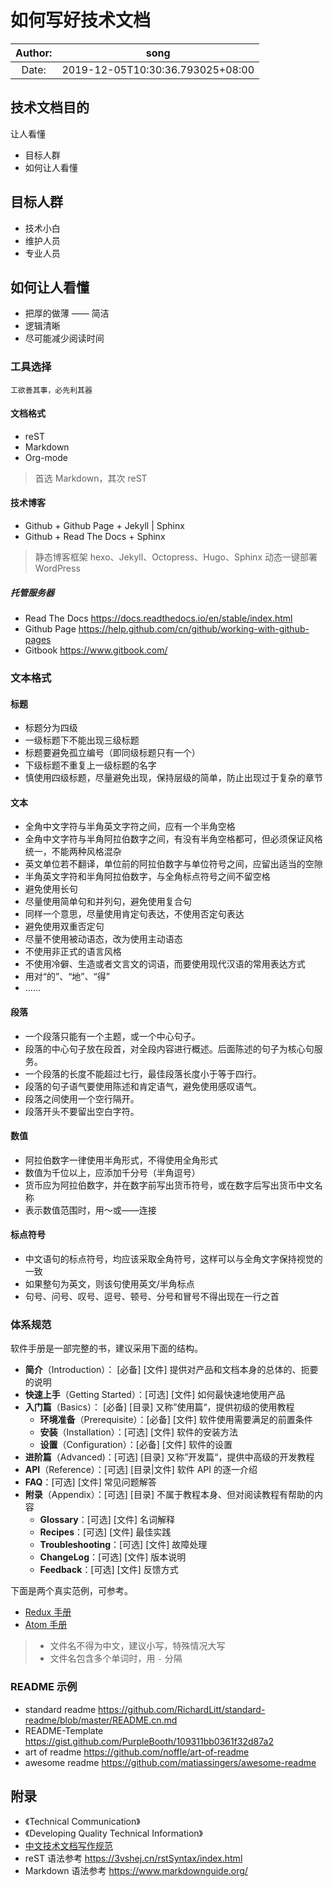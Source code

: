 # 如何写好技术文档

Author: | song
:----:  | :----:
Date: | 2019-12-05T10:30:36.793025+08:00

## 技术文档目的

让人看懂

- 目标人群
- 如何让人看懂

## 目标人群

- 技术小白
- 维护人员
- 专业人员

## 如何让人看懂

- 把厚的做薄 —— 简洁
- 逻辑清晰
- 尽可能减少阅读时间

### 工具选择

`工欲善其事，必先利其器`

#### 文档格式

- reST
- Markdown
- Org-mode

> 首选 Markdown，其次 reST 

#### 技术博客

- Github  + Github Page  + Jekyll | Sphinx
- Github  + Read The Docs + Sphinx

> 静态博客框架 hexo、Jekyll、Octopress、Hugo、Sphinx
> 动态一键部署 WordPress

##### 托管服务器

- Read The Docs https://docs.readthedocs.io/en/stable/index.html
- Github Page https://help.github.com/cn/github/working-with-github-pages
- Gitbook https://www.gitbook.com/

### 文本格式

#### 标题

- 标题分为四级
- 一级标题下不能出现三级标题
- 标题要避免孤立编号（即同级标题只有一个）
- 下级标题不重复上一级标题的名字
- 慎使用四级标题，尽量避免出现，保持层级的简单，防止出现过于复杂的章节

#### 文本

- 全角中文字符与半角英文字符之间，应有一个半角空格
- 全角中文字符与半角阿拉伯数字之间，有没有半角空格都可，但必须保证风格统一，不能两种风格混杂
- 英文单位若不翻译，单位前的阿拉伯数字与单位符号之间，应留出适当的空隙
- 半角英文字符和半角阿拉伯数字，与全角标点符号之间不留空格
- 避免使用长句
- 尽量使用简单句和并列句，避免使用复合句
- 同样一个意思，尽量使用肯定句表达，不使用否定句表达
- 避免使用双重否定句
- 尽量不使用被动语态，改为使用主动语态
- 不使用非正式的语言风格
- 不使用冷僻、生造或者文言文的词语，而要使用现代汉语的常用表达方式
- 用对“的”、“地”、“得”
- ......

#### 段落

- 一个段落只能有一个主题，或一个中心句子。
- 段落的中心句子放在段首，对全段内容进行概述。后面陈述的句子为核心句服务。
- 一个段落的长度不能超过七行，最佳段落长度小于等于四行。
- 段落的句子语气要使用陈述和肯定语气，避免使用感叹语气。
- 段落之间使用一个空行隔开。
- 段落开头不要留出空白字符。

#### 数值

- 阿拉伯数字一律使用半角形式，不得使用全角形式
- 数值为千位以上，应添加千分号（半角逗号）
- 货币应为阿拉伯数字，并在数字前写出货币符号，或在数字后写出货币中文名称
- 表示数值范围时，用～或——连接

#### 标点符号

- 中文语句的标点符号，均应该采取全角符号，这样可以与全角文字保持视觉的一致
- 如果整句为英文，则该句使用英文/半角标点
- 句号、问号、叹号、逗号、顿号、分号和冒号不得出现在一行之首

### 体系规范

软件手册是一部完整的书，建议采用下面的结构。

- **简介**（Introduction）： [必备] [文件] 提供对产品和文档本身的总体的、扼要的说明
- **快速上手**（Getting Started）：[可选] [文件] 如何最快速地使用产品
- **入门篇**（Basics）： [必备] [目录] 又称”使用篇“，提供初级的使用教程
  - **环境准备**（Prerequisite）：[必备] [文件] 软件使用需要满足的前置条件
  - **安装**（Installation）：[可选] [文件] 软件的安装方法
  - **设置**（Configuration）：[必备] [文件] 软件的设置
- **进阶篇**（Advanced)：[可选] [目录] 又称”开发篇“，提供中高级的开发教程
- **API**（Reference）：[可选] [目录|文件] 软件 API 的逐一介绍
- **FAQ**：[可选] [文件] 常见问题解答
- **附录**（Appendix）：[可选] [目录] 不属于教程本身、但对阅读教程有帮助的内容
  - **Glossary**：[可选] [文件] 名词解释
  - **Recipes**：[可选] [文件] 最佳实践
  - **Troubleshooting**：[可选] [文件] 故障处理
  - **ChangeLog**：[可选] [文件] 版本说明
  - **Feedback**：[可选] [文件] 反馈方式

下面是两个真实范例，可参考。

- [Redux 手册](http://redux.js.org/index.html)
- [Atom 手册](http://flight-manual.atom.io/)

> - 文件名不得为中文，建议小写，特殊情况大写
> - 文件名包含多个单词时，用  `-` 分隔

### README 示例

- standard readme https://github.com/RichardLitt/standard-readme/blob/master/README.cn.md
- README-Template https://gist.github.com/PurpleBooth/109311bb0361f32d87a2
- art of readme https://github.com/noffle/art-of-readme
- awesome readme https://github.com/matiassingers/awesome-readme

## 附录

- 《Technical Communication》
- 《Developing Quality Technical Information》
- [中文技术文档写作规范](https://github.com/ruanyf/document-style-guide)
- reST 语法参考 https://3vshej.cn/rstSyntax/index.html
- Markdown 语法参考 https://www.markdownguide.org/
